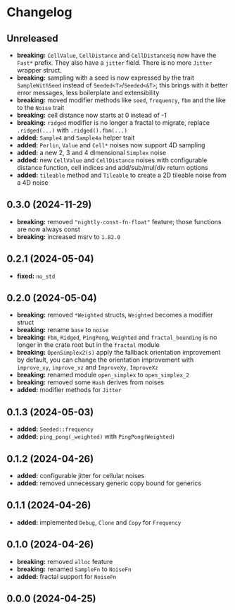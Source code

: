 # Changelog

## Unreleased
- **breaking:** `CellValue`, `CellDistance` and `CellDistanceSq` now have the `Fast*` prefix. They also have a `jitter` field. There is no more `Jitter` wrapper struct.
- **breaking:** sampling with a seed is now expressed by the trait `SampleWithSeed` instead of `Seeded<T>`/`Seeded<&T>`; this brings with it better error messages, less boilerplate and extensibility
- **breaking:** moved modifier methods like `seed`, `frequency`, `fbm` and the like to the `Noise` trait
- **breaking:** cell distance now starts at 0 instead of -1
- **breaking:** `ridged` modifier is no longer a fractal to migrate, replace `.ridged(...)` with `.ridged().fbm(...)`
- **added:** `Sample4` and `Sample4a` helper trait
- **added:** `Perlin`, `Value` and `Cell*` noises now support 4D sampling
- **added:** a new 2, 3 and 4 dimensional `Simplex` noise
- **added:** new `CellValue` and `CellDistance` noises with configurable distance function, cell indices and add/sub/mul/div return options
- **added:** `tileable` method and `Tileable` to create a 2D tileable noise from a 4D noise

## 0.3.0 (2024-11-29)
- **breaking:** removed `"nightly-const-fn-float"` feature; those functions are now always const
- **breaking:** increased msrv to `1.82.0`

## 0.2.1 (2024-05-04)
- **fixed:** `no_std`

## 0.2.0 (2024-05-04)
- **breaking:** removed `*Weighted` structs, `Weighted` becomes a modifier struct
- **breaking:** rename `base` to `noise`
- **breaking:** `Fbm`, `Ridged`, `PingPong`, `Weighted` and `fractal_bounding` is no longer in the crate root but in the `fractal` module
- **breaking:** `OpenSimplex2(s)` apply the fallback orientation improvement by default, you can change the orientation improvement with `improve_xy`, `improve_xz` and `ImproveXy`, `ImproveXz`
- **breaking:** renamed module `open_simplex` to `open_simplex_2`
- **breaking:** removed some `Hash` derives from noises
- **added:** modifier methods for `Jitter`

## 0.1.3 (2024-05-03)
- **added:** `Seeded::frequency`
- **added:** `ping_pong(_weighted)` with `PingPong(Weighted)`

## 0.1.2 (2024-04-26)
- **added:** configurable jitter for cellular noises
- **added:** removed unnecessary generic copy bound for generics

## 0.1.1 (2024-04-26)
- **added:** implemented `Debug`, `Clone` and `Copy` for `Frequency`

## 0.1.0 (2024-04-26)
- **breaking:** removed `alloc` feature
- **breaking:** renamed `SampleFn` to `NoiseFn`
- **added:** fractal support for `NoiseFn`

## 0.0.0 (2024-04-25)
